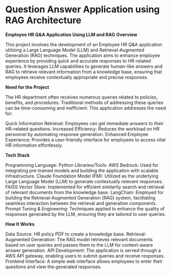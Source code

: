 # Question Answer Application using RAG Architecture 

**Employee HR Q&A Application Using LLM and RAG**
**Overview**

This project involves the development of an Employee HR Q&A application utilizing a Large Language Model (LLM) and Retrieval-Augmented Generation (RAG) techniques. The application aims to enhance employee experience by providing quick and accurate responses to HR-related queries. It leverages LLM capabilities to generate human-like answers and RAG to retrieve relevant information from a knowledge base, ensuring that employees receive contextually appropriate and precise responses.

**Need for the Project**

The HR department often receives numerous queries related to policies, benefits, and procedures. Traditional methods of addressing these queries can be time-consuming and inefficient. This application addresses the need for:

Quick Information Retrieval: Employees can get immediate answers to their HR-related questions.
Increased Efficiency: Reduces the workload on HR personnel by automating response generation.
Enhanced Employee Experience: Provides a user-friendly interface for employees to access vital HR information effortlessly.

**Tech Stack**

Programming Language: Python
Libraries/Tools:
AWS Bedrock: Used for integrating pre-trained models and building the application with scalable infrastructure.
Claude Foundation Model (FM): Utilized as the underlying Large Language Model (LLM) to generate contextually relevant responses.
FAISS Vector Store: Implemented for efficient similarity search and retrieval of relevant documents from the knowledge base.
LangChain: Employed for building the Retrieval-Augmented Generation (RAG) system, facilitating seamless interaction between the retrieval and generation components.
Prompt Tuning & Engineering: Techniques applied to enhance the quality of responses generated by the LLM, ensuring they are tailored to user queries.

**How It Works**

Data Source:  HR policy PDF to create a knowledge base.
Retrieval-Augmented Generation: The RAG model retrieves relevant documents based on user queries and passes them to the LLM for context-aware answer generation.
API Development: The application is served through a AWS API gateway, enabling users to submit queries and receive responses.
Frontend Interface: A simple web interface allows employees to enter their questions and view the generated responses.
